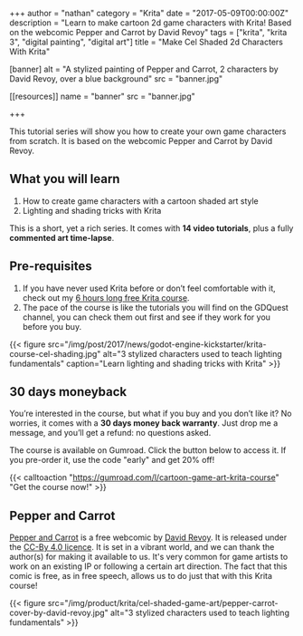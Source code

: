 +++
author = "nathan"
category = "Krita"
date = "2017-05-09T00:00:00Z"
description = "Learn to make cartoon 2d game characters with Krita! Based on the webcomic Pepper and Carrot by David Revoy"
tags = ["krita", "krita 3", "digital painting", "digital art"]
title = "Make Cel Shaded 2d Characters With Krita"

[banner]
  alt = "A stylized painting of Pepper and Carrot, 2 characters by David Revoy, over a blue background"
  src = "banner.jpg"

[[resources]]
  name = "banner"
  src = "banner.jpg"

+++

This tutorial series will show you how to create your own game characters from scratch. It is based on the webcomic Pepper and Carrot by David Revoy.

## What you will learn

1. How to create game characters with a cartoon shaded art style
1. Lighting and shading tricks with Krita

This is a short, yet a rich series. It comes with **14 video tutorials**, plus a fully **commented art time-lapse**.


## Pre-requisites

1. If you have never used Krita before or don’t feel comfortable with it, check out my [6 hours long free Krita course](/tutorial/art/krita-tutorial-for-game-artists/).
1. The pace of the course is like the tutorials you will find on the GDQuest channel, you can check them out first and see if they work for you before you buy.

{{< figure src="/img/post/2017/news/godot-engine-kickstarter/krita-course-cel-shading.jpg" alt="3 stylized characters used to teach lighting fundamentals" caption="Learn lighting and shading tricks with Krita" >}}

## 30 days moneyback

You’re interested in the course, but what if you buy and you don’t like it? No worries, it comes with a **30 days money back warranty**. Just drop me a message, and you’ll get a refund: no questions asked.

The course is available on Gumroad. Click the button below to access it. If you pre-order it, use the code "early" and get 20% off!

{{< calltoaction "https://gumroad.com/l/cartoon-game-art-krita-course" "Get the course now!" >}}

## Pepper and Carrot

[Pepper and Carrot](https://www.peppercarrot.com/) is a free webcomic by [David Revoy](http://davidrevoy.com/). It is released under the [CC-By 4.0 licence](https://creativecommons.org/licenses/by/4.0/). It is set in a vibrant world, and we can thank the author(s) for making it available to us. It's very common for game artists to work on an existing IP or following a certain art direction. The fact that this comic is free, as in free speech, allows us to do just that with this Krita course!

{{< figure src="/img/product/krita/cel-shaded-game-art/pepper-carrot-cover-by-david-revoy.jpg" alt="3 stylized characters used to teach lighting fundamentals" >}}
